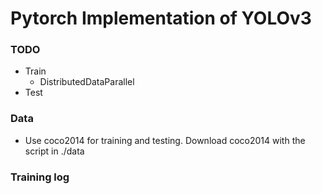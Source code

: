 # Pytorch Implementation of YOLOv3

### TODO
- Train
  - DistributedDataParallel
- Test

### Data
- Use coco2014 for training and testing. Download coco2014 with the script in ./data

### Training log
